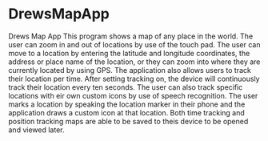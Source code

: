 DrewsMapApp
===========

Drews Map App
This program shows a map of any place in the world.  The user can zoom in and out of locations by use of the touch pad.  The user can move to a location by entering the latitude and longitude coordinates, the address or place name of the location, or they can zoom into where they are currently located by using GPS.
The application also allows users to track their location per time.  After setting tracking on, the device will continuously track their location every ten seconds.
The user can also track specific locations with eir own custom icons by use of speech recognition.  The user marks a location by speaking the location marker in their phone and the application draws a custom icon at that location.
Both time tracking and position tracking maps are able to be saved to theis device to be opened and viewed later.
